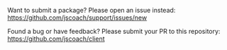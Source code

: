 Want to submit a package? Please open an issue instead:
https://github.com/jscoach/support/issues/new

Found a bug or have feedback? Please submit your PR to this repository:
https://github.com/jscoach/client